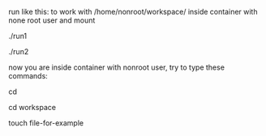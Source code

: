 run like this: to work with  /home/nonroot/workspace/  inside container with none root user and mount 


./run1

./run2

now you are inside container with nonroot user, try to type these commands:


cd

cd workspace

touch file-for-example



